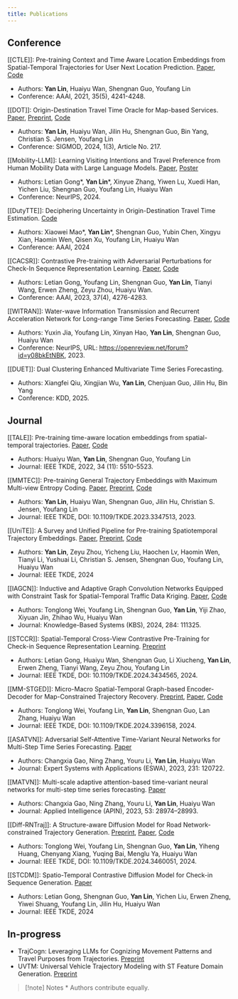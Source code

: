 ```yaml
---
title: Publications
---
```

## Conference

[[CTLE]]: Pre-training Context and Time Aware Location Embeddings from Spatial-Temporal Trajectories for User Next Location Prediction. [Paper](https://ojs.aaai.org/index.php/AAAI/article/view/16548), [Code](https://github.com/Logan-Lin/CTLE)
- Authors: **Yan Lin**, Huaiyu Wan, Shengnan Guo, Youfang Lin
- Conference: AAAI, 2021, 35(5), 4241-4248.

[[DOT]]: Origin-Destination Travel Time Oracle for Map-based Services. [Paper](https://dl.acm.org/doi/10.1145/3617337), [Preprint](https://arxiv.org/abs/2307.03048), [Code](https://github.com/Logan-Lin/DOT)
- Authors: **Yan Lin**, Huaiyu Wan, Jilin Hu, Shengnan Guo, Bin Yang, Christian S. Jensen, Youfang Lin
- Conference: SIGMOD, 2024, 1(3), Article No. 217.

[[Mobility-LLM]]: Learning Visiting Intentions and Travel Preference from Human Mobility Data with Large Language Models. [Paper](https://openreview.net/forum?id=0feJEykDRx), [Poster](https://neurips.cc/virtual/2024/poster/96914)
- Authors: Letian Gong\*, **Yan Lin**\*, Xinyue Zhang, Yiwen Lu, Xuedi Han, Yichen Liu, Shengnan Guo, Youfang Lin, Huaiyu Wan
- Conference: NeurIPS, 2024.

[[DutyTTE]]: Deciphering Uncertainty in Origin-Destination Travel Time Estimation. [Code](https://anonymous.4open.science/r/DutyTTE-31D3/README.md)
- Authors: Xiaowei Mao\*, **Yan Lin**\*, Shengnan Guo, Yubin Chen, Xingyu Xian, Haomin Wen, Qisen Xu, Youfang Lin, Huaiyu Wan
- Conference: AAAI, 2024

[[CACSR]]: Contrastive Pre-training with Adversarial Perturbations for Check-In Sequence Representation Learning. [Paper](https://ojs.aaai.org/index.php/AAAI/article/view/25546), [Code](https://github.com/LetianGong/CACSR)
- Authors: Letian Gong, Youfang Lin, Shengnan Guo, **Yan Lin**, Tianyi Wang, Erwen Zheng, Zeyu Zhou, Huaiyu Wan.
- Conference: AAAI, 2023, 37(4), 4276-4283.

[[WITRAN]]: Water-wave Information Transmission and Recurrent Acceleration Network for Long-range Time Series Forecasting. [Paper](https://openreview.net/forum?id=y08bkEtNBK), [Code](https://github.com/Water2sea/WITRAN)
- Authors: Yuxin Jia, Youfang Lin, Xinyan Hao, **Yan Lin**, Shengnan Guo, Huaiyu Wan
- Conference: NeurIPS, URL: https://openreview.net/forum?id=y08bkEtNBK, 2023.

[[DUET]]: Dual Clustering Enhanced Multivariate Time Series Forecasting.
- Authors: Xiangfei Qiu, Xingjian Wu, **Yan Lin**, Chenjuan Guo, Jilin Hu, Bin Yang
- Conference: KDD, 2025.

## Journal

[[TALE]]: Pre-training time-aware location embeddings from spatial-temporal trajectories. [Paper](https://ieeexplore.ieee.org/abstract/document/9351627), [Code](https://github.com/Logan-Lin/TALE)
- Authors: Huaiyu Wan, **Yan Lin**, Shengnan Guo, Youfang Lin
- Journal: IEEE TKDE, 2022, 34 (11): 5510-5523.

[[MMTEC]]: Pre-training General Trajectory Embeddings with Maximum Multi-view Entropy Coding. [Paper](https://ieeexplore.ieee.org/abstract/document/10375102), [Preprint](https://arxiv.org/abs/2207.14539), [Code](https://github.com/Logan-Lin/MMTEC)
- Authors: **Yan Lin**, Huaiyu Wan, Shengnan Guo, Jilin Hu, Christian S. Jensen, Youfang Lin
- Journal: IEEE TKDE, DOI: 10.1109/TKDE.2023.3347513, 2023.

[[UniTE]]: A Survey and Unified Pipeline for Pre-training Spatiotemporal Trajectory Embeddings. [Paper](https://ieeexplore.ieee.org/document/10818577), [Preprint](https://arxiv.org/abs/2407.12550), [Code](https://github.com/Logan-Lin/UniTE)
- Authors: **Yan Lin**, Zeyu Zhou, Yicheng Liu, Haochen Lv, Haomin Wen, Tianyi Li, Yushuai Li, Christian S. Jensen, Shengnan Guo, Youfang Lin, Huaiyu Wan
- Journal: IEEE TKDE, 2024

[[IAGCN]]: Inductive and Adaptive Graph Convolution Networks Equipped with Constraint Task for Spatial-Temporal Traffic Data Kriging. [Paper](https://www.sciencedirect.com/science/article/pii/S0950705123010730), [Code](https://github.com/wtl52656/IAGCN)
- Authors: Tonglong Wei, Youfang Lin, Shengnan Guo, **Yan Lin**, Yiji Zhao, Xiyuan Jin, Zhihao Wu, Huaiyu Wan
- Journal: Knowledge-Based Systems (KBS), 2024, 284: 111325.

[[STCCR]]: Spatial-Temporal Cross-View Contrastive Pre-Training for Check-in Sequence Representation Learning. [Preprint](https://arxiv.org/abs/2407.15899)
- Authors: Letian Gong, Huaiyu Wan, Shengnan Guo, Li Xiucheng, **Yan Lin**, Erwen Zheng, Tianyi Wang, Zeyu Zhou, Youfang Lin
- Journal: IEEE TKDE, DOI: 10.1109/TKDE.2024.3434565, 2024.

[[MM-STGED]]: Micro-Macro Spatial-Temporal Graph-based Encoder-Decoder for Map-Constrained Trajectory Recovery. [Preprint](https://arxiv.org/abs/2404.19141), [Paper](https://www.computer.org/csdl/journal/tk/5555/01/10517676/1WCj0j0FljW), [Code](https://github.com/wtl52656/MM-STGED)
- Authors: Tonglong Wei, Youfang Lin, **Yan Lin**, Shengnan Guo, Lan Zhang, Huaiyu Wan
- Journal: IEEE TKDE, DOI: 10.1109/TKDE.2024.3396158, 2024.

[[ASATVN]]: Adversarial Self-Attentive Time-Variant Neural Networks for Multi-Step Time Series Forecasting. [Paper](https://www.sciencedirect.com/science/article/pii/S0957417423012241)
- Authors: Changxia Gao, Ning Zhang, Youru Li, **Yan Lin**, Huaiyu Wan
- Journal: Expert Systems with Applications (ESWA), 2023, 231: 120722.

[[MATVN]]: Multi-scale adaptive attention-based time-variant neural networks for multi-step time series forecasting. [Paper](https://link.springer.com/article/10.1007/s10489-023-05057-7)
- Authors: Changxia Gao, Ning Zhang, Youru Li, **Yan Lin**, Huaiyu Wan
- Journal: Applied Intelligence (APIN), 2023, 53: 28974–28993.

[[Diff-RNTraj]]: A Structure-aware Diffusion Model for Road Network-constrained Trajectory Generation. [Preprint](https://arxiv.org/abs/2402.07369), [Paper](https://www.computer.org/csdl/journal/tk/5555/01/10679607/20b3hlbjBOo), [Code](https://github.com/wtl52656/Diff-RNTraj)
- Authors: Tonglong Wei, Youfang Lin, Shengnan Guo, **Yan Lin**, Yiheng Huang, Chenyang Xiang, Yuqing Bai, Menglu Ya, Huaiyu Wan
- Journal: IEEE TKDE, DOI: 10.1109/TKDE.2024.3460051, 2024.

[[STCDM]]: Spatio-Temporal Contrastive Diffusion Model for Check-in Sequence Generation. [Paper](https://ieeexplore.ieee.org/document/10836764)
- Authors: Letian Gong, Shengnan Guo, **Yan Lin**, Yichen Liu, Erwen Zheng, Yiwei Shuang, Youfang Lin, Jilin Hu, Huaiyu Wan
- Journal: IEEE TKDE, 2024

## In-progress

- TrajCogn: Leveraging LLMs for Cognizing Movement Patterns and Travel Purposes from Trajectories. [Preprint](https://arxiv.org/abs/2405.12459)
- UVTM: Universal Vehicle Trajectory Modeling with ST Feature Domain Generation. [Preprint](https://arxiv.org/abs/2402.07232)

> [!note] Notes
> \* Authors contribute equally.